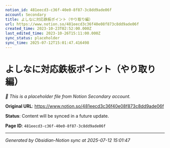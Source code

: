 ```yaml
---
notion_id: 481eecd3-c36f-40e0-8f87-3c8dd9ade06f
account: Secondary
title: よしなに対応鉄板ポイント（やり取り編）
url: https://www.notion.so/481eecd3c36f40e08f873c8dd9ade06f
created_time: 2023-10-23T02:52:00.000Z
last_edited_time: 2023-10-26T15:11:00.000Z
sync_status: placeholder
sync_time: 2025-07-12T15:01:47.416498
---
```


# よしなに対応鉄板ポイント（やり取り編）

*🔄 This is a placeholder file from Notion Secondary account.*

**Original URL**: https://www.notion.so/481eecd3c36f40e08f873c8dd9ade06f

**Status**: Content will be synced in a future update.

**Page ID**: `481eecd3-c36f-40e0-8f87-3c8dd9ade06f`

---

*Generated by Obsidian-Notion sync at 2025-07-12 15:01:47*

